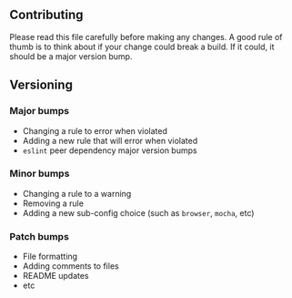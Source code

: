 Contributing
--------

Please read this file carefully before making any changes. A good rule of thumb is to think about if your change could break a build. If it could, it should be a major version bump.

## Versioning

### Major bumps
* Changing a rule to error when violated
* Adding a new rule that will error when violated
* `eslint` peer dependency major version bumps

### Minor bumps
* Changing a rule to a warning
* Removing a rule
* Adding a new sub-config choice (such as `browser`, `mocha`, etc)

### Patch bumps
* File formatting
* Adding comments to files
* README updates
* etc
